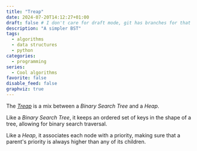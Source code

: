 ```yaml
---
title: "Treap"
date: 2024-07-20T14:12:27+01:00
draft: false # I don't care for draft mode, git has branches for that
description: "A simpler BST"
tags:
  - algorithms
  - data structures
  - python
categories:
  - programming
series:
  - Cool algorithms
favorite: false
disable_feed: false
graphviz: true
---
```


The [_Treap_][wiki] is a mix between a _Binary Search Tree_ and a _Heap_.

Like a _Binary Search Tree_, it keeps an ordered set of keys in the shape of a
tree, allowing for binary search traversal.

Like a _Heap_, it associates each node with a priority, making sure that a
parent's priority is always higher than any of its children.

[wiki]: https://en.wikipedia.org/wiki/Treap

<!--more-->

